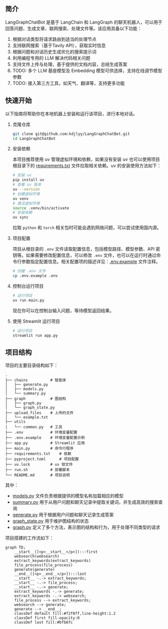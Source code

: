 ## 简介

LangGraphChatBot 是基于 LangChain 和 LangGraph 的聊天机器人，可以用于回答问题、生成文章、联网搜索、处理文件等。该应用具备以下功能：

1. 根据对话类型将请求路由到适当的处理节点
2. 支持联网搜索（基于Tavily API），获取实时信息
3. 根据问题和对话历史生成优化的搜索提示词
4. 利用编程专用的 LLM 解决代码相关问题
5. 支持文件上传与处理，基于提供的文档内容，总结生成答案
6. TODO: 多个 LLM 基座模型及 Embedding 模型可供选择，支持在线调节模型参数
7. TODO: 接入第三方工具，如天气、翻译等，支持更多功能


## 快速开始

以下指南将帮助你在本地机器上安装和运行该项目，进行本地对话。

1. 克隆仓库

	```bash
	git clone git@github.com:kdjlyy/LangGraphChatBot.git
	cd LangGraphChatBot
	```

2. 安装依赖

	本项目推荐使用 uv 管理虚拟环境和依赖，如果没有安装 uv 也可以使用项目根目录下的 [requirements.txt](./requirements.txt) 文件拉取相关依赖。uv 的安装使用方法如下：

	```bash
	# 安装 uv
	pip install uv
	# 查看 uv 版本
	uv --version
	# 创建虚拟环境
	uv venv
	# 激活虚拟环境
	source .venv/bin/activate
	# 安装依赖
	uv sync
	```
	
	拉取 `python` 和 `torch` 相关包时可能会遇到网络问题，可以尝试使用国内源。
	
3. 项目配置

	项目从根目录的 `.env` 文件读取配置信息，包括模型路径、模型参数、API 密钥等。如果需要修改配置信息，可以修改 `.env` 文件，也可以在运行时通过命令行参数指定配置信息。相关配置项的描述详见：[.env.example](./.env.example) 文件注释。

	```bash
	# 创建 .env 文件
	cp .env.example .env
	```

4. 控制台运行项目

	```bash
	# 运行项目
	uv run main.py
	```

	现在你可以在控制台输入问题，等待模型返回结果。

5. 使用 Streamlit 运行项目

	```bash
	# 运行项目
	streamlit run app.py
	```

## 项目结构

项目的主要目录结构如下：

```
.
├── chains  		# 智能体
│   ├── generate.py
│   ├── models.py
│   └── summary.py
├── graph   		# 图结构
│   ├── graph.py
│   └── graph_state.py
├── upload_files    # 上传的文件
│   └── example.txt
├── utils
│   └── common.py 	# 工具
├── .env   			# 环境变量配置
├── .env.example	# 环境变量配置示例
├── app.py 			# Streamlit 应用
├── main.py			# 命令行程序
├── requirements.txt 	# 依赖
├── pyproject.toml 		# 项目配置
├── uv.lock			# uv 锁文件
├── run.sh			# 部署脚本
└── README.md 		# 项目说明
```
其中：

- [models.py](./chains/models.py) 文件负责根据提供的模型名称加载相应的模型
- [summary.py](./chains/summary.py) 用于从用户问题和聊天记录中提取关键词，并生成高效的搜索查询
- [generate.py](./chains/generate.py) 用于根据用户问题和聊天记录生成答案
- [graph_state.py](./graph/graph_state.py) 用于维护图结构的状态
- [graph.py](./graph/graph.py) 定义了多个方法，表示图的结构和行为，用于处理不同类型的请求

项目搭建的工作流如下：

```mermaid
graph TD;
	__start__([<p>__start__</p>]):::first
	websearch(websearch)
	extract_keywords(extract_keywords)
	file_process(file_process)
	generate(generate)
	__end__([<p>__end__</p>]):::last
	__start__ -.-> extract_keywords;
	__start__ -.-> file_process;
	__start__ -.-> generate;
	extract_keywords -.-> generate;
	extract_keywords -.-> websearch;
	file_process --> extract_keywords;
	websearch --> generate;
	generate --> __end__;
	classDef default fill:#f2f0ff,line-height:1.2
	classDef first fill-opacity:0
	classDef last fill:#bfb6fc
```

